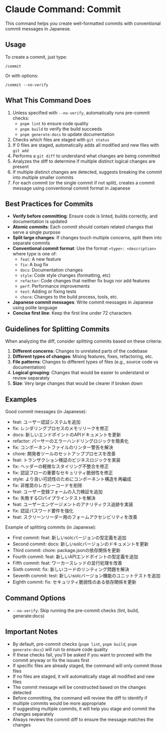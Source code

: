 # Claude Command: Commit

This command helps you create well-formatted commits with conventional commit messages in Japanese.

## Usage

To create a commit, just type:
```
/commit
```

Or with options:
```
/commit --no-verify
```

## What This Command Does

1. Unless specified with `--no-verify`, automatically runs pre-commit checks:
   - `pnpm lint` to ensure code quality
   - `pnpm build` to verify the build succeeds
   - `pnpm generate:docs` to update documentation
2. Checks which files are staged with `git status`
3. If 0 files are staged, automatically adds all modified and new files with `git add`
4. Performs a `git diff` to understand what changes are being committed
5. Analyzes the diff to determine if multiple distinct logical changes are present
6. If multiple distinct changes are detected, suggests breaking the commit into multiple smaller commits
7. For each commit (or the single commit if not split), creates a commit message using conventional commit format in Japanese

## Best Practices for Commits

- **Verify before committing**: Ensure code is linted, builds correctly, and documentation is updated
- **Atomic commits**: Each commit should contain related changes that serve a single purpose
- **Split large changes**: If changes touch multiple concerns, split them into separate commits
- **Conventional commit format**: Use the format `<type>: <description>` where type is one of:
  - `feat`: A new feature
  - `fix`: A bug fix
  - `docs`: Documentation changes
  - `style`: Code style changes (formatting, etc)
  - `refactor`: Code changes that neither fix bugs nor add features
  - `perf`: Performance improvements
  - `test`: Adding or fixing tests
  - `chore`: Changes to the build process, tools, etc.
- **Japanese commit messages**: Write commit messages in Japanese using polite language
- **Concise first line**: Keep the first line under 72 characters

## Guidelines for Splitting Commits

When analyzing the diff, consider splitting commits based on these criteria:

1. **Different concerns**: Changes to unrelated parts of the codebase
2. **Different types of changes**: Mixing features, fixes, refactoring, etc.
3. **File patterns**: Changes to different types of files (e.g., source code vs documentation)
4. **Logical grouping**: Changes that would be easier to understand or review separately
5. **Size**: Very large changes that would be clearer if broken down

## Examples

Good commit messages (in Japanese):
- feat: ユーザー認証システムを追加
- fix: レンダリングプロセスのメモリリークを修正
- docs: 新しいエンドポイントのAPIドキュメントを更新
- refactor: パーサーのエラーハンドリングロジックを簡素化
- fix: コンポーネントファイルのリンター警告を解決
- chore: 開発者ツールのセットアッププロセスを改善
- feat: トランザクション検証のビジネスロジックを実装
- fix: ヘッダーの軽微なスタイリング不整合を修正
- fix: 認証フローの重要なセキュリティ脆弱性を修正
- style: より良い可読性のためにコンポーネント構造を再編成
- fix: 非推奨のレガシーコードを削除
- feat: ユーザー登録フォームの入力検証を追加
- fix: 失敗するCIパイプラインテストを解決
- feat: ユーザーエンゲージメントのアナリティクス追跡を実装
- fix: 認証パスワード要件を強化
- feat: スクリーンリーダー用のフォームアクセシビリティを改善

Example of splitting commits (in Japanese):
- First commit: feat: 新しいsolcバージョンの型定義を追加
- Second commit: docs: 新しいsolcバージョンのドキュメントを更新
- Third commit: chore: package.jsonの依存関係を更新
- Fourth commit: feat: 新しいAPIエンドポイントの型定義を追加
- Fifth commit: feat: ワーカースレッドの並行処理を改善
- Sixth commit: fix: 新しいコードのリンティング問題を解決
- Seventh commit: test: 新しいsolcバージョン機能のユニットテストを追加
- Eighth commit: fix: セキュリティ脆弱性のある依存関係を更新

## Command Options

- `--no-verify`: Skip running the pre-commit checks (lint, build, generate:docs)

## Important Notes

- By default, pre-commit checks (`pnpm lint`, `pnpm build`, `pnpm generate:docs`) will run to ensure code quality
- If these checks fail, you'll be asked if you want to proceed with the commit anyway or fix the issues first
- If specific files are already staged, the command will only commit those files
- If no files are staged, it will automatically stage all modified and new files
- The commit message will be constructed based on the changes detected
- Before committing, the command will review the diff to identify if multiple commits would be more appropriate
- If suggesting multiple commits, it will help you stage and commit the changes separately
- Always reviews the commit diff to ensure the message matches the changes
